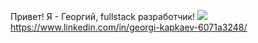 Привет! Я - Георгий, fullstack разработчик!
<img src="{https://img.shields.io/badge/LinkedIn-0077B5?style=for-the-badge&logo=linkedin&logoColor=white}">https://www.linkedin.com/in/georgi-kapkaev-6071a3248/</img>
